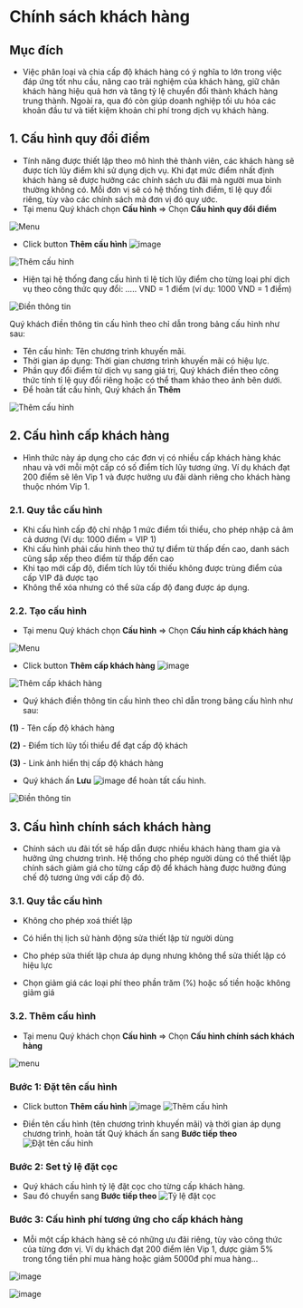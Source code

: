 # Chính sách khách hàng
## Mục đích
- Việc phân loại và chia cấp độ khách hàng có ý nghĩa to lớn trong việc đáp ứng tốt nhu cầu, nâng cao trải nghiệm của khách hàng, giữ chân khách hàng hiệu quả hơn và tăng tỷ lệ chuyển đổi thành khách hàng trung thành. Ngoài ra, qua đó còn giúp doanh nghiệp tối ưu hóa các khoản đầu tư và tiết kiệm khoản chi phí trong dịch vụ khách hàng.

## 1. Cấu hình quy đổi điểm
- Tính năng được thiết lập theo mô hình thẻ thành viên, các khách hàng sẽ được tích lũy điểm khi sử dụng dịch vụ. 
Khi đạt mức điểm nhất định khách hàng sẽ được hưởng các chính sách ưu đãi mà người mua bình thường không có. Mỗi đơn vị sẽ có hệ thống tính điểm, tỉ lệ quy đổi riêng, tùy vào các chính sách mà đơn vị đó quy ước.
- Tại menu Quý khách chọn **Cấu hình** => Chọn **Cấu hình quy đổi điểm**

![Menu](https://user-images.githubusercontent.com/73226975/160079530-14ff5ba7-8879-4a32-b0a5-57a13dccc5d0.png)

- Click button **Thêm cấu hình** ![image](https://user-images.githubusercontent.com/73226975/160079862-87011140-8c01-48e3-adfa-9735398f6f6d.png)

![Thêm cấu hình](https://user-images.githubusercontent.com/73226975/160079591-9ff40ba6-75ee-4844-bc4e-789f4a711217.png)

- Hiện tại hệ thống đang cấu hình tỉ lệ tích lũy điểm cho từng loại phí dịch vụ theo công thức quy đổi: ….. VND = 1 điểm (ví dụ: 1000 VND = 1 điểm)

![Điền thông tin](https://user-images.githubusercontent.com/73226975/160081750-0b33cb72-d814-4a03-ae5b-379473da2016.png)

Quý khách điền thông tin cấu hình theo chỉ dẫn trong bảng cấu hình như sau:
- Tên cấu hình: Tên chương trình khuyến mãi.
- Thời gian áp dụng: Thời gian chương trình khuyến mãi có hiệu lực.
- Phần quy đổi điểm từ dịch vụ sang giá trị, Quý khách điền theo công thức tính tỉ lệ quy đổi riêng hoặc có thể tham khảo theo ảnh bên dưới.
- Để hoàn tất cấu hình, Quý khách ấn **Thêm**

![Thêm cấu hình](https://user-images.githubusercontent.com/73226975/160081961-49595b7a-8a72-4708-adb9-6fa862201890.png)

## 2. Cấu hình cấp khách hàng
- Hình thức này áp dụng cho các đơn vị có nhiều cấp khách hàng khác nhau và với mỗi một cấp có số điểm tích lũy tương ứng. Ví dụ khách đạt 200 điểm sẽ lên Vip 1 và được hưởng ưu đãi dành riêng cho khách hàng thuộc nhóm Vip 1.

### 2.1. Quy tắc cấu hình
- Khi cấu hình cấp độ chỉ nhập 1 mức điểm tối thiểu, cho phép nhập cả âm cả dương (Ví dụ: 1000 điểm = VIP 1)
- Khi cấu hình phải cấu hình theo thứ tự điểm từ thấp đến cao, danh sách cũng sắp xếp theo điểm từ thấp đến cao
- Khi tạo mới cấp độ, điểm tích lũy tối thiếu không được trùng điểm của cấp VIP đã được tạo
- Không thể xóa nhưng có thể sửa cấp độ đang được áp dụng.

### 2.2. Tạo cấu hình
- Tại menu Quý khách chọn **Cấu hình** => Chọn **Cấu hình cấp khách hàng**

![Menu](https://user-images.githubusercontent.com/73226975/160091292-0e7fa8f6-9d7c-4fce-bbeb-8cb66ecda0bc.png)

- Click button **Thêm cấp khách hàng** ![image](https://user-images.githubusercontent.com/73226975/160091345-b1bec2cf-3e81-4455-b097-3243e355a622.png)

![Thêm cấp khách hàng](https://user-images.githubusercontent.com/73226975/160091010-b43cd280-7951-4dcc-b9b2-4bfefed7c07c.png)

- Quý khách điền thông tin cấu hình theo chỉ dẫn trong bảng cấu hình như sau:

**(1)** - Tên cấp độ khách hàng

**(2)** - Điểm tích lũy tối thiểu để đạt cấp độ khách

**(3)** - Link ảnh hiển thị cấp độ khách hàng

- Quý khách ấn **Lưu** ![image](https://user-images.githubusercontent.com/73226975/160092370-1179aaa7-7c58-45b4-8251-6a4ef3392165.png) để hoàn tất cấu hình.

![Điền thông tin](https://user-images.githubusercontent.com/73226975/160091654-f55deab9-082a-4e73-a390-9b1c6a22436c.png)

## 3. Cấu hình chính sách khách hàng
- Chính sách ưu đãi tốt sẽ hấp dẫn được nhiều khách hàng tham gia và hưởng ứng chương trình. Hệ thống cho phép người dùng có thể thiết lập chính sách giảm giá cho từng cấp độ để khách hàng được hưởng đúng chế độ tương ứng với cấp độ đó. 

### 3.1. Quy tắc cấu hình
- Không cho phép xoá thiết lập

- Có hiển thị lịch sử hành động sửa thiết lập từ người dùng

- Cho phép sửa thiết lập chưa áp dụng nhưng không thể sửa thiết lập có hiệu lực

- Chọn giảm giá các loại phí theo phần trăm (%) hoặc số tiền hoặc không giảm giá

### 3.2. Thêm cấu hình
- Tại menu Quý khách chọn **Cấu hình** => Chọn **Cấu hình chính sách khách hàng**

![menu](https://user-images.githubusercontent.com/73226975/160099517-6caf0213-8e51-46b8-a4c6-1218d4bb95b8.png)

### Bước 1: Đặt tên cấu hình
- Click button **Thêm cấu hình** ![image](https://user-images.githubusercontent.com/73226975/160099839-5e5ffc8d-0c7c-4f4a-9f53-8fbebef0e05d.png)
![Thêm cấu hình](https://user-images.githubusercontent.com/73226975/160099769-6afa8bda-7593-4621-a775-948605f64872.png)

- Điền tên cấu hình (tên chương trình khuyến mãi) và thời gian áp dụng chương trình, hoàn tất Quý khách ấn sang **Bước tiếp theo**
![Đặt tên cấu hình](https://user-images.githubusercontent.com/73226975/160097453-f64a5e94-1729-4ded-aa5f-c8f917fcc2e4.png)

### Bước 2: Set tỷ lệ đặt cọc
- Quý khách cấu hình tỷ lệ đặt cọc cho từng cấp khách hàng.
- Sau đó chuyển sang **Bước tiếp theo**
![Tỷ lệ đặt cọc](https://user-images.githubusercontent.com/73226975/160097640-293a7870-6dc4-4a4e-a886-1e3c4ea003a9.png)

### Bước 3: Cấu hình phí tương ứng cho cấp khách hàng
- Mỗi một cấp khách hàng sẽ có những ưu đãi riêng, tùy vào công thức của từng đơn vị.
Ví dụ khách đạt 200 điểm lên Vip 1, được giảm 5% trong tổng tiền phí mua hàng hoặc giảm 5000đ phí mua hàng...

![image](https://user-images.githubusercontent.com/73226975/160097949-75380d36-9dec-44a5-b1d9-8d29a7d65732.png)

![image](https://user-images.githubusercontent.com/73226975/160098212-c0b0378d-bbc3-4c97-964f-44175fa19b62.png)



